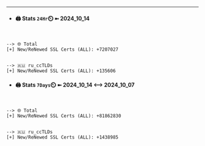 

---
- #### 🖨️ **Stats** `24Hr`⏲️ ➼ 2024_10_14
```console


--> 🌐 Total
[+] New/ReNewed SSL Certs (ALL): +7207027


--> 🇷🇺 ru_ccTLDs
[+] New/ReNewed SSL Certs (ALL): +135606

```

- #### 🖨️ **Stats** `7Days`⏲️ ➼ 2024_10_14 <--> 2024_10_07
```console


--> 🌐 Total
[+] New/ReNewed SSL Certs (ALL): +81862830


--> 🇷🇺 ru_ccTLDs
[+] New/ReNewed SSL Certs (ALL): +1438985

```

